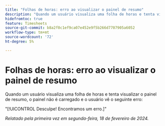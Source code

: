 ```yaml
---
title: "Folhas de horas: erro ao visualizar o painel de resumo"
description: "Quando um usuário visualiza uma folha de horas e tenta visualizar o painel de resumo, o painel não é carregado e o usuário vê um erro."
hidefromtoc: true
feature: Timesheets
source-git-commit: b8a2f0c1ef9ca07e452e9f5b266d7707905a6052
workflow-type: tm+mt
source-wordcount: '72'
ht-degree: 5%

---
```



# Folhas de horas: erro ao visualizar o painel de resumo

Quando um usuário visualiza uma folha de horas e tenta visualizar o painel de resumo, o painel não é carregado e o usuário vê o seguinte erro:

&quot;[!UICONTROL Desculpe! Encontramos um erro.]&quot;

_Relatado pela primeira vez em segunda-feira, 18 de fevereiro de 2024._
